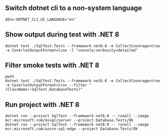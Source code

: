 ## Switch dotnet cli to a non-system language

```
$Env:DOTNET_CLI_UI_LANGUAGE="en"
```

## Show output during test with .NET 8

```
dotnet test ./SqlTest.Tests --framework net8.0 -e CollectCoverage=true -e CoverletOutputFormat=lcov -l "console;verbosity=detailed"
```

## Filter smoke tests with .NET 8

```
pwsh
dotnet test ./SqlTest.Tests --framework net8.0 -e CollectCoverage=true -e CoverletOutputFormat=lcov --filter "(ClassName!~SqlTest.DatabaseTests)"
```

## Run project with .NET 8

```
dotnet run --project SqlTest --framework net8.0 -- runall --image mcr.microsoft.com/mssql/server --project Database.Tests/Ok
dotnet run --project SqlTest --framework net8.0 -- runall --image mcr.microsoft.com/azure-sql-edge --project Database.Tests/Ok
```